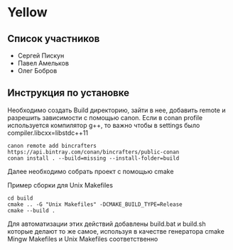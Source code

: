 # Yellow

## Список участников

* Сергей Пискун
* Павел Амельков
* Олег Бобров

## Инструкция по установке

Необходимо создать Build директорию, зайти в нее, добавить remote и разрешить зависимости с помощью canon. Если в conan profile используется компилятор g++, то важно чтобы в settings было compiler.libcxx=libstdc++11

```
canon remote add bincrafters https://api.bintray.com/conan/bincrafters/public-conan
conan install . --build=missing --install-folder=build
```

Далее необходимо собрать проект с помощью cmake

Пример сборки для Unix Makefiles

```
cd build
cmake .. -G "Unix Makefiles" -DCMAKE_BUILD_TYPE=Release
cmake --build .
```

Для автоматизации этих действий добавлены build.bat и build.sh которые делают то же самое, используя в качестве генератора cmake Mingw Makefiles и Unix Makefiles соответственно

